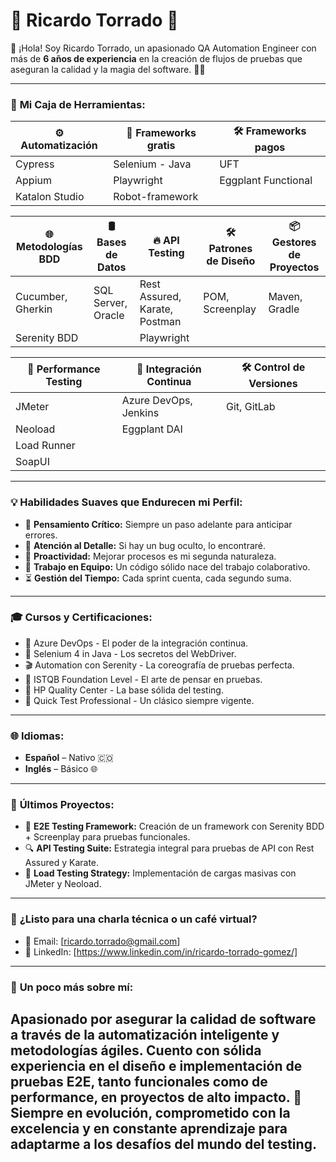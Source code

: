 # 🌟 Ricardo Torrado  🌟

👋 ¡Hola! Soy Ricardo Torrado, un apasionado QA Automation Engineer con más de **6 años de experiencia** en la creación de flujos de pruebas que aseguran la calidad y la magia del software. 🧪✨

---

### 🚀 **Mi Caja de Herramientas:**

| ⚙️ **Automatización** | 🤖 **Frameworks gratis** | 🛠️ **Frameworks pagos** |
|--------------------------|-----------------------------|----------------------------|
| Cypress                   | Selenium - Java        | UFT               |
| Appium                  | Playwright                 |   Eggplant Functional                         |
| Katalon Studio              | Robot-framework                             |                            |


| 🌐 **Metodologías BDD** | 🛢️ **Bases de Datos** | 🔥 **API Testing** |🛠️ **Patrones de Diseño** | 📦 **Gestores de Proyectos** |
|------------------------|----------------------|--------------------|--------------------|--------------------|
| Cucumber, Gherkin      | SQL Server, Oracle   | Rest Assured, Karate, Postman |POM, Screenplay          |Maven, Gradle               |
| Serenity BDD           |                      | Playwright          |

| 🎯 **Performance Testing** | 🤖 **Integración Continua** | 🛠️ **Control de Versiones** |
|--------------------------|-----------------------------|----------------------------|
| JMeter                   | Azure DevOps, Jenkins       | Git, GitLab               |
| Neoload                  | Eggplant DAI                |                            |
| Load Runner              |                             |                            |
| SoapUI                   |                             |                            |

---

### 💡 **Habilidades Suaves que Endurecen mi Perfil:**

- 🌟 **Pensamiento Crítico:** Siempre un paso adelante para anticipar errores.  
- 🎯 **Atención al Detalle:** Si hay un bug oculto, lo encontraré.  
- 🚀 **Proactividad:** Mejorar procesos es mi segunda naturaleza.  
- 🤝 **Trabajo en Equipo:** Un código sólido nace del trabajo colaborativo.  
- ⏳ **Gestión del Tiempo:** Cada sprint cuenta, cada segundo suma.

---

### 🎓 **Cursos y Certificaciones:**

- 🎯 Azure DevOps - El poder de la integración continua.  
- 🐍 Selenium 4 in Java - Los secretos del WebDriver.  
- 🎬 Automation con Serenity - La coreografía de pruebas perfecta.  
- 🧠 ISTQB Foundation Level - El arte de pensar en pruebas.  
- 🏢 HP Quality Center - La base sólida del testing.  
- 🧪 Quick Test Professional - Un clásico siempre vigente.

---

### 🌐 **Idiomas:**

- **Español** – Nativo 🇨🇴  
- **Inglés** – Básico 🌐

---

### 🌱 **Últimos Proyectos:**

- 🧪 **E2E Testing Framework:** Creación de un framework con Serenity BDD + Screenplay para pruebas funcionales.  
- 🔍 **API Testing Suite:** Estrategia integral para pruebas de API con Rest Assured y Karate.  
- 🚀 **Load Testing Strategy:** Implementación de cargas masivas con JMeter y Neoload.

---

### 💌 **¿Listo para una charla técnica o un café virtual?**  
- 📧 Email: [ricardo.torrado@gmail.com]  
- 🔗 LinkedIn: [https://www.linkedin.com/in/ricardo-torrado-gomez/]  

---


### 🎨 **Un poco más sobre mí:**  
Apasionado por asegurar la calidad de software a través de la automatización inteligente y metodologías ágiles. Cuento con sólida experiencia en el diseño e implementación de pruebas E2E, tanto funcionales como de performance, en proyectos de alto impacto.
🚀 Siempre en evolución, comprometido con la excelencia y en constante aprendizaje para adaptarme a los desafíos del mundo del testing.
---

